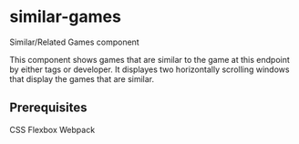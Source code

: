 # similar-games
Similar/Related Games component

This component shows games that are similar to the game at this endpoint by either tags or developer. It displayes two horizontally scrolling windows that display the games that are similar.



## Prerequisites
CSS Flexbox
Webpack




